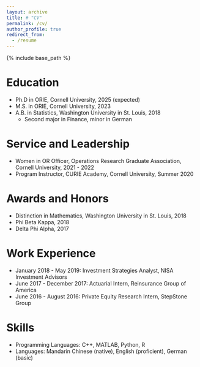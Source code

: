 ```yaml
---
layout: archive
title: # "CV"
permalink: /cv/
author_profile: true
redirect_from:
  - /resume
---
```


{% include base_path %}

Education
======
* Ph.D in ORIE, Cornell University, 2025 (expected)
* M.S. in ORIE, Cornell University, 2023
* A.B. in Statistics, Washington University in St. Louis, 2018
  * Second major in Finance, minor in German

Service and Leadership
======
* Women in OR Officer, Operations Research Graduate Association, Cornell University, 2021 - 2022
* Program Instructor, CURIE Academy, Cornell University, Summer 2020

Awards and Honors
======
* Distinction in Mathematics, Washington University in St. Louis, 2018
* Phi Beta Kappa, 2018
* Delta Phi Alpha, 2017

Work Experience
======
* January 2018 - May 2019: Investment Strategies Analyst, NISA Investment Advisors
* June 2017 - December 2017: Actuarial Intern, Reinsurance Group of America
* June 2016 - August 2016: Private Equity Research Intern, StepStone Group
  
Skills
======
* Programming Languages: C++, MATLAB, Python, R
* Languages: Mandarin Chinese (native), English (proficient), German (basic)

  
